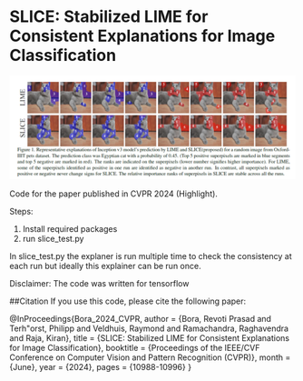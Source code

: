 # SLICE: Stabilized LIME for Consistent Explanations for Image Classification

![SLICE](slice_title_img.png)

Code for the paper published in CVPR 2024 (Highlight).

Steps:
1) Install required packages
2) run slice_test.py

In slice_test.py the explaner is run multiple time to check the consistency at each run but ideally this explainer can be run once.


Disclaimer: The code was written for tensorflow

##Citation
If you use this code, please cite the following paper:

@InProceedings{Bora_2024_CVPR,
    author    = {Bora, Revoti Prasad and Terh\"orst, Philipp and Veldhuis, Raymond and Ramachandra, Raghavendra and Raja, Kiran},
    title     = {SLICE: Stabilized LIME for Consistent Explanations for Image Classification},
    booktitle = {Proceedings of the IEEE/CVF Conference on Computer Vision and Pattern Recognition (CVPR)},
    month     = {June},
    year      = {2024},
    pages     = {10988-10996}
}
